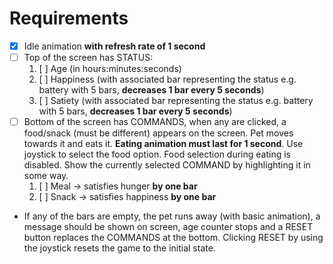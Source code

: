 # Requirements
- [x] Idle animation **with refresh rate of 1 second**
- [ ] Top of the screen has STATUS:
    1. [ ] Age (in hours:minutes:seconds)
    2. [ ] Happiness (with associated bar representing the status e.g. battery with 5 bars, **decreases 1 bar every 5 seconds**)
    3. [ ] Satiety (with associated bar representing the status e.g. battery with 5 bars, **decreases 1 bar every 5 seconds**)
- [ ] Bottom of the screen has COMMANDS, when any are clicked, a food/snack (must be different) appears on the screen. Pet moves towards it and eats it. **Eating animation must last for 1 second**. Use joystick to select the food option. Food selection during eating is disabled. Show the currently selected COMMAND by highlighting it in some way.
    1. [ ] Meal -> satisfies hunger **by one bar**
    2. [ ] Snack -> satisfies happiness **by one bar**
- If any of the bars are empty, the pet runs away (with basic animation), a message should be shown on screen, age counter stops and a RESET button replaces the COMMANDS at the bottom. Clicking RESET by using the joystick resets the game to the initial state.
